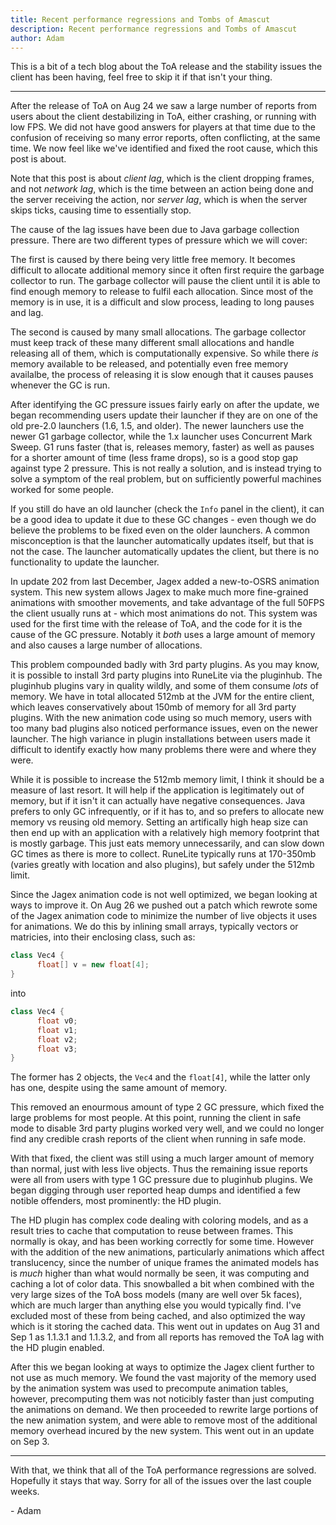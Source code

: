 ```yaml
---
title: Recent performance regressions and Tombs of Amascut
description: Recent performance regressions and Tombs of Amascut
author: Adam
---
```


This is a bit of a tech blog about the ToA release and the stability issues the client has been having, feel free to skip it if that isn't your thing.

---

After the release of ToA on Aug 24 we saw a large number of reports from users about the client destabilizing in ToA, either crashing, or running with low FPS. We did not have good answers for players at that time due to the confusion of receiving so many error reports, often conflicting, at the same time. We now feel like we've identified and fixed the root cause, which this post is about.

Note that this post is about _client lag_, which is the client dropping frames, and not _network lag_, which is the time between an action being done and the server receiving the action, nor _server lag_, which is when the server skips ticks, causing time to essentially stop.

The cause of the lag issues have been due to Java garbage collection pressure. There are two different types of pressure which we will cover:

The first is caused by there being very little free memory. It becomes difficult to allocate additional memory since it often first require the garbage collector to run. The garbage collector will pause the client until it is able to find enough memory to release to fulfil each allocation. Since most of the memory is in use, it is a difficult and slow process, leading to long pauses and lag.

The second is caused by many small allocations. The garbage collector must keep track of these many different small allocations and handle releasing all of them, which is computationally expensive. So while there _is_ memory available to be released, and potentially even free memory availalbe, the process of releasing it is slow enough that it causes pauses whenever the GC is run.

After identifying the GC pressure issues fairly early on after the update, we began recommending users update their launcher if they are on one of the old pre-2.0 launchers (1.6, 1.5, and older). The newer launchers use the newer G1 garbage collector, while the 1.x launcher uses Concurrent Mark Sweep. G1 runs faster (that is, releases memory, faster) as well as pauses for a shorter amount of time (less frame drops), so is a good stop gap against type 2 pressure. This is not really a solution, and is instead trying to solve a symptom of the real problem, but on sufficiently powerful machines worked for some people.

If you still do have an old launcher (check the `Info` panel in the client), it can be a good idea to update it due to these GC changes - even though we do believe the problems to be fixed even on the older launchers. A common misconception is that the launcher automatically updates itself, but that is not the case. The launcher automatically updates the client, but there is no functionality to update the launcher.

In update 202 from last December, Jagex added a new-to-OSRS animation system. This new system allows Jagex to make much more fine-grained animations with smoother movements, and take advantage of the full 50FPS the client usually runs at - which most animations do not. This system was used for the first time with the release of ToA, and the code for it is the cause of the GC pressure. Notably it _both_ uses a large amount of memory and also causes a large number of allocations.

This problem compounded badly with 3rd party plugins. As you may know, it is possible to install 3rd party plugins into RuneLite via the pluginhub. The pluginhub plugins vary in quality wildly, and some of them consume _lots_ of memory. We have in total allocated 512mb at the JVM for the entire client, which leaves conservatively about 150mb of memory for all 3rd party plugins. With the new animation code using so much memory, users with too many bad plugins also noticed performance issues, even on the newer launcher. The high variance in plugin installations between users made it difficult to identify exactly how many problems there were and where they were.

While it is possible to increase the 512mb memory limit, I think it should be a measure of last resort. It will help if the application is legitimately out of memory, but if it isn't it can actually have negative consequences. Java prefers to only GC infrequently, or if it has to, and so prefers to allocate new memory vs reusing old memory. Setting an artifically high heap size can then end up with an application with a relatively high memory footprint that is mostly garbage. This just eats memory unnecessarily, and can slow down GC times as there is more to collect. RuneLite typically runs at 170-350mb (varies greatly with location and also plugins), but safely under the 512mb limit.

Since the Jagex animation code is not well optimized, we began looking at ways to improve it. On Aug 26 we pushed out a patch which rewrote some of the Jagex animation code to minimize the number of live objects it uses for animations. We do this by inlining small arrays, typically vectors or matricies, into their enclosing class, such as:

```java
class Vec4 {
      float[] v = new float[4];
}
```

into

```java
class Vec4 {
      float v0;
      float v1;
      float v2;
      float v3;
}
```

The former has 2 objects, the `Vec4` and the `float[4]`, while the latter only has one, despite using the same amount of memory.

This removed an enourmous amount of type 2 GC pressure, which fixed the large problems for most people. At this point, running the client in safe mode to disable 3rd party plugins worked very well, and we could no longer find any credible crash reports of the client when running in safe mode.

With that fixed, the client was still using a much larger amount of memory than normal, just with less live objects. Thus the remaining issue reports were all from users with type 1 GC pressure due to pluginhub plugins. We began digging through user reported heap dumps and identified a few notible offenders, most prominently: the HD plugin.

The HD plugin has complex code dealing with coloring models, and as a result tries to cache that computation to reuse between frames. This normally is okay, and has been working correctly for some time. However with the addition of the new animations, particularly animations which affect translucency, since the number of unique frames the animated models has is _much_ higher than what would normally be seen, it was computing and caching a lot of color data. This snowballed a bit when combined with the very large sizes of the ToA boss models (many are well over 5k faces), which are much larger than anything else you would typically find. I've excluded most of these from being cached, and also optimized the way which is it storing the cached data. This went out in updates on Aug 31 and Sep 1 as 1.1.3.1 and 1.1.3.2, and from all reports has removed the ToA lag with the HD plugin enabled.

After this we began looking at ways to optimize the Jagex client further to not use as much memory. We found the vast majority of the memory used by the animation system was used to precompute animation tables, however, precomputing them was not noticibly faster than just computing the animations on demand. We then proceeded to rewrite large portions of the new animation system, and were able to remove most of the additional memory overhead incured by the new system. This went out in an update on Sep 3.

---

With that, we think that all of the ToA performance regressions are solved. Hopefully it stays that way. Sorry for all of the issues over the last couple weeks.

\- Adam
